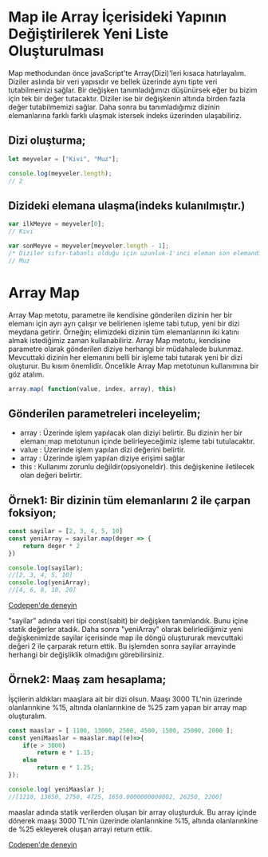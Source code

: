 # Map ile Array İçerisideki Yapının Değiştirilerek Yeni Liste Oluşturulması

Map methodundan önce javaScript'te Array(Dizi)'leri kısaca hatırlayalım.
Diziler aslında bir veri yapısıdır ve bellek üzerinde aynı tipte veri tutabilmemizi sağlar. Bir değişken tanımladığımızı düşünürsek eğer bu bizim için tek bir değer tutacaktır. Diziler ise bir değişkenin altında birden fazla değer tutabilmemizi sağlar. Daha sonra bu tanımladığımız dizinin elemanlarına farklı farklı ulaşmak istersek indeks üzerinden ulaşabiliriz.
## Dizi oluşturma;
```javascript
let meyveler = ["Kivi", "Muz"];

console.log(meyveler.length);
// 2
```

## Dizideki elemana ulaşma(indeks kulanılmıştır.)

```javascript
var ilkMeyve = meyveler[0];
// Kivi

var sonMeyve = meyveler[meyveler.length - 1];
/* Diziler sıfır-tabanlı olduğu için uzunluk-1'inci eleman son elemandır.
// Muz
```

# Array Map

Array Map metotu, parametre ile kendisine gönderilen dizinin her bir elemanı için ayrı ayrı çalışır ve belirlenen işleme tabi tutup, yeni bir dizi meydana getirir.
Örneğin; elimizdeki dizinin tüm elemanlarının iki katını almak istediğimiz zaman kullanabiliriz. Array Map metotu, kendisine parametre olarak gönderilen diziye herhangi bir müdahalede bulunmaz. Mevcuttaki dizinin her elemanını belli bir işleme tabi tutarak yeni bir dizi oluşturur. Bu kısım önemlidir.
Öncelikle Array Map metotunun kullanımına bir göz atalım.

```javascript
array.map( function(value, index, array), this)
```
## Gönderilen parametreleri inceleyelim;

- array : Üzerinde işlem yapılacak olan diziyi belirtir. Bu dizinin her bir elemanı map metotunun içinde belirleyeceğimiz işleme tabi tutulacaktır. 
- value : Üzerinde işlem yapılan dizi değerini belirtir. 
- array : Üzerinde işlem yapılan diziye erişimi sağlar
- this : Kullanımı zorunlu değildir(opsiyoneldir). this değişkenine iletilecek olan değeri belirtir. 

## Örnek1: Bir dizinin tüm elemanlarını 2 ile çarpan foksiyon;

```javascript
const sayilar = [2, 3, 4, 5, 10]
const yeniArray = sayilar.map(deger => {
    return deger * 2
})

console.log(sayilar);
//[2, 3, 4, 5, 10]
console.log(yeniArray);
//[4, 6, 8, 10, 20]
```

[Codepen'de deneyin](https://codepen.io/ymuzunburun/pen/abmGbrX?editors=1112)

"sayilar" adında veri tipi const(sabit) bir değişken tanımlandık. Bunu içine statik değerler atadık. Daha sonra "yeniArray" olarak belirlediğimiz yeni değişkenimizde sayilar içerisinde map ile döngü oluştururak mevcuttaki değeri 2 ile çarparak return ettik. Bu işlemden sonra sayilar arrayinde herhangi bir değişliklik olmadığını görebilirsiniz. 


## Örnek2: Maaş zam hesaplama;
İşçilerin aldıkları maaşlara ait bir dizi olsun. Maaşı 3000 TL'nin üzerinde olanlarınkine %15, altında olanlarınkine de %25 zam yapan bir array map oluşturalım.

```javascript
const maaslar = [ 1100, 13000, 2500, 4500, 1500, 25000, 2000 ];
const yeniMaaslar = maaslar.map((e)=>{
    if(e > 3000)
        return e * 1.15;
    else
        return e * 1.25;
});

console.log( yeniMaaslar );
//[1210, 13650, 2750, 4725, 1650.0000000000002, 26250, 2200]
```

maaslar adında statik verilerden oluşan bir array oluşturduk. Bu array içinde dönerek maaşı  3000 TL'nin üzerinde olanlarınkine %15, altında olanlarınkine de %25 ekleyerek oluşan arrayi return ettik.

[Codepen'de deneyin](https://codepen.io/ymuzunburun/pen/ExgLaPM?editors=0012)


